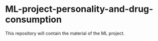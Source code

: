 # ML-project-personality-and-drug-consumption

This repository will contain the material of the ML project. 
